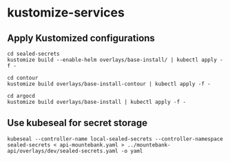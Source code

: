 # kustomize-services


## Apply Kustomized configurations

```shell
cd sealed-secrets
kustomize build --enable-helm overlays/base-install/ | kubectl apply -f -

cd contour
kustomize build overlays/base-install-contour | kubectl apply -f -

cd argocd
kustomize build overlays/base-install | kubectl apply -f -
```

## Use kubeseal for secret storage

```shell
kubeseal --controller-name local-sealed-secrets --controller-namespace sealed-secrets < api-mountebank.yaml > ../mountebank-api/overlays/dev/sealed-secrets.yaml -o yaml
```